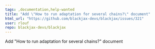 ```yaml
---
tags: ,documentation,help-wanted
title: "Add \"How to run adaptation for several chains?\" document"
html_url: "https://github.com/blackjax-devs/blackjax/issues/321"
user: rlouf
repo: blackjax-devs/blackjax
---
```


Add "How to run adaptation for several chains?" document